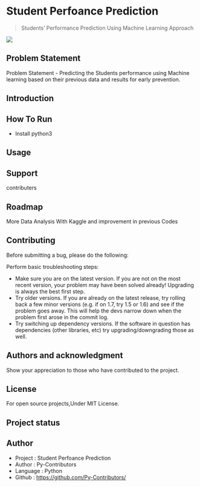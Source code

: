 # Student Perfoance Prediction

> Students’ Performance Prediction Using Machine Learning Approach

<img src="https://swingeducation.com/wp-content/uploads/2018/08/How-to-Increase-Student-Performance-with-High-Expectations.jpg">

## Problem Statement 

Problem Statement - Predicting the Students performance using Machine learning based on their previous data and results for early prevention.

## Introduction

## How To Run

- Install python3
  
## Usage

## Support

contributers

## Roadmap

More Data Analysis With Kaggle and improvement in previous Codes

## Contributing

Before submitting a bug, please do the following:

Perform basic troubleshooting steps:

- Make sure you are on the latest version. If you are not on the most recent version, your problem may have been solved already! Upgrading is always the best first step.
- Try older versions. If you are already on the latest release, try rolling back a few minor versions (e.g. if on 1.7, try 1.5 or 1.6) and see if the problem goes away. This will help the devs narrow down when the problem first arose in the commit log.
- Try switching up dependency versions. If the software in question has dependencies (other libraries, etc) try upgrading/downgrading those as well.

## Authors and acknowledgment

Show your appreciation to those who have contributed to the project.

## License

For open source projects,Under MIT License.

## Project status

## Author

- Project : Student Perfoance Prediction
- Author  : Py-Contributors
- Language : Python
- Github : <https://github.com/Py-Contributors/>
